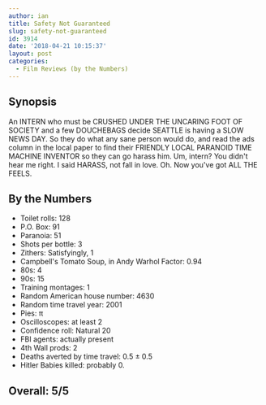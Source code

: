 ```yaml
---
author: ian
title: Safety Not Guaranteed
slug: safety-not-guaranteed
id: 3914
date: '2018-04-21 10:15:37'
layout: post
categories:
  - Film Reviews (by the Numbers)
---
```


## Synopsis

An INTERN who must be CRUSHED UNDER THE UNCARING FOOT OF SOCIETY and a few DOUCHEBAGS decide SEATTLE is having a SLOW NEWS DAY. So they do what any sane person would do, and read the ads column in the local paper to find their FRIENDLY LOCAL PARANOID TIME MACHINE INVENTOR so they can go harass him. Um, intern? You didn't hear me right. I said HARASS, not fall in love. Oh. Now you've got ALL THE FEELS.

## By the Numbers

*   Toilet rolls: 128
*   P.O. Box: 91
*   Paranoia: 51
*   Shots per bottle: 3
*   Zithers: Satisfyingly, 1
*   Campbell's Tomato Soup, in Andy Warhol Factor: 0.94
*   80s: 4
*   90s: 15
*   Training montages: 1
*   Random American house number: 4630
*   Random time travel year: 2001
*   Pies: π
*   Oscilloscopes: at least 2
*   Confidence roll: Natural 20
*   FBI agents: actually present
*   4th Wall prods: 2
*   Deaths averted by time travel: 0.5 ± 0.5
*   Hitler Babies killed: probably 0.

## Overall: 5/5